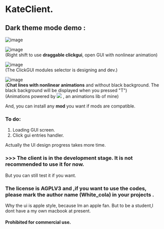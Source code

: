   # KateClient.
## Dark theme mode demo  :       
![image](https://user-images.githubusercontent.com/47351250/161268871-2dea5bf0-0008-4575-a8c9-0e26c3e9278b.png)     

![image](https://user-images.githubusercontent.com/47351250/162371149-5c0518f7-63f2-4b99-a115-8b4b7caad78c.png)  
(Right shift to use **draggable clickgui**, open GUI with nonlinear animation)  

![image](https://user-images.githubusercontent.com/47351250/162371580-b767824b-e7f9-43f8-8ae6-b0150e4790e0.png)    
(The ClickGUI modules selector is designing and dev.)

![image](https://user-images.githubusercontent.com/47351250/161271248-21d89261-a13d-4aae-8d6e-23650dd0fcc8.png)    
(**Chat lines with nonlinear animations** and without black background. The black background will be displayed when you pressed "T")   
(Animations powered by [![](https://img.shields.io/badge/itscola-AnimationLib-blue.svg)](https://github.com/itscola/AnimationLib)   , an animations lib of mine)



And, you can install any **mod** you want if mods are compatible.

### To do:
1. Loading GUI screen.   
2. Click gui entries handler.

Actually the UI design progress takes more time.

### >>> The client is in the development stage. It is not recommended to use it for now.
But you can still test it if you want.

### The license is AGPLV3 and ,if you want to use the codes, please mark the author name (White_cola) in your projects .
Why the ui is apple style, because Im an apple fan.   But to be a student,I dont have a my own macbook at present.       

#### Prohibited for commercial use.
